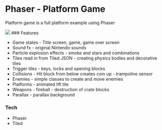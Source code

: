 # Phaser - Platform Game

Platform game is a full platform example using Phaser

<img src="http://innovationtech.co.uk/phaser/mario/platformgame.png"/>
### Features

* Game states - Title screen, game, game over screen
* Sound fx - original Nintendo sounds
* Particle explosion effects - smoke and stars and combinations
* Tiles read in from Tiled JSON - creating physics bodies and decorative tiles
* Trigger tiles - keys, locks and opening blocks
* Collisions - Hit block from below creates coin up - trampoline sensor
* Enemies - simple classes to create and move enemies
* Platforms - animated lift tile
* Weapons - fireball - destruction of crate blocks
* Parallax - parallax background

### Tech

* Phaser
* Tiled
